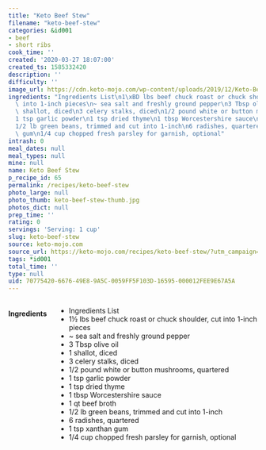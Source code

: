 ```yaml
---
title: "Keto Beef Stew"
filename: "keto-beef-stew"
categories: &id001
- beef
- short ribs
cook_time: ''
created: '2020-03-27 18:07:00'
created_ts: 1585332420
description: ''
difficulty: ''
image_url: https://cdn.keto-mojo.com/wp-content/uploads/2019/12/Keto-Beef-Stew-1024x613.jpg
ingredients: "Ingredients List\n1\xBD lbs beef chuck roast or chuck shoulder, cut\
  \ into 1-inch pieces\n~ sea salt and freshly ground pepper\n3 Tbsp olive oil\n1\
  \ shallot, diced\n3 celery stalks, diced\n1/2 pound white or button mushrooms, quartered\n\
  1 tsp garlic powder\n1 tsp dried thyme\n1 tbsp Worcestershire sauce\n1 qt beef broth\n\
  1/2 lb green beans, trimmed and cut into 1-inch\n6 radishes, quartered\n1 tsp xanthan\
  \ gum\n1/4 cup chopped fresh parsley for garnish, optional"
intrash: 0
meal_dates: null
meal_types: null
mine: null
name: Keto Beef Stew
p_recipe_id: 65
permalink: /recipes/keto-beef-stew
photo_large: null
photo_thumb: keto-beef-stew-thumb.jpg
photos_dict: null
prep_time: ''
rating: 0
servings: 'Serving: 1 cup'
slug: keto-beef-stew
source: keto-mojo.com
source_url: https://keto-mojo.com/recipes/keto-beef-stew/?utm_campaign=My%20Mojo%20Morsels%20-%203.27.20%20%28KNZ7xk%29&utm_medium=email&utm_source=%5BMyMojoMorsels%5D%20Engaged%20With%20Food%2FRecipes&_ke=eyJrbF9lbWFpbCI6ICJqb2lAaXRvLmNvbSIsICJrbF9jb21wYW55X2lkIjogIkxwSjhTZSJ9
tags: *id001
total_time: ''
type: null
uid: 70775420-6676-49E8-9A5C-0059FF5F103D-16595-000012FEE9E67A5A
---
```

<div class="large-8 medium-7 columns" id="writeup">	</div><!-- #writeup -->
</div><!-- #row-one -->
<div class="row" id="row-two">	<div class="medium-4 small-5 columns" id="ingredients"><h4>Ingredients</h4><div class="box box-ingredients content"><ul>
<li>Ingredients List</li>
<li>1½ lbs beef chuck roast or chuck shoulder, cut into 1-inch pieces</li>
<li>~ sea salt and freshly ground pepper</li>
<li>3 Tbsp olive oil</li>
<li>1 shallot, diced</li>
<li>3 celery stalks, diced</li>
<li>1/2 pound white or button mushrooms, quartered</li>
<li>1 tsp garlic powder</li>
<li>1 tsp dried thyme</li>
<li>1 tbsp Worcestershire sauce</li>
<li>1 qt beef broth</li>
<li>1/2 lb green beans, trimmed and cut into 1-inch</li>
<li>6 radishes, quartered</li>
<li>1 tsp xanthan gum</li>
<li>1/4 cup chopped fresh parsley for garnish, optional</li>
</ul>
</div>	</div>	<div class="medium-6 small-7 columns" id="directions">	</div>